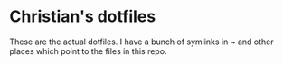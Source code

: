 # Christian's dotfiles

These are the actual dotfiles. I have a bunch of symlinks in ~ and other
places which point to the files in this repo. 
